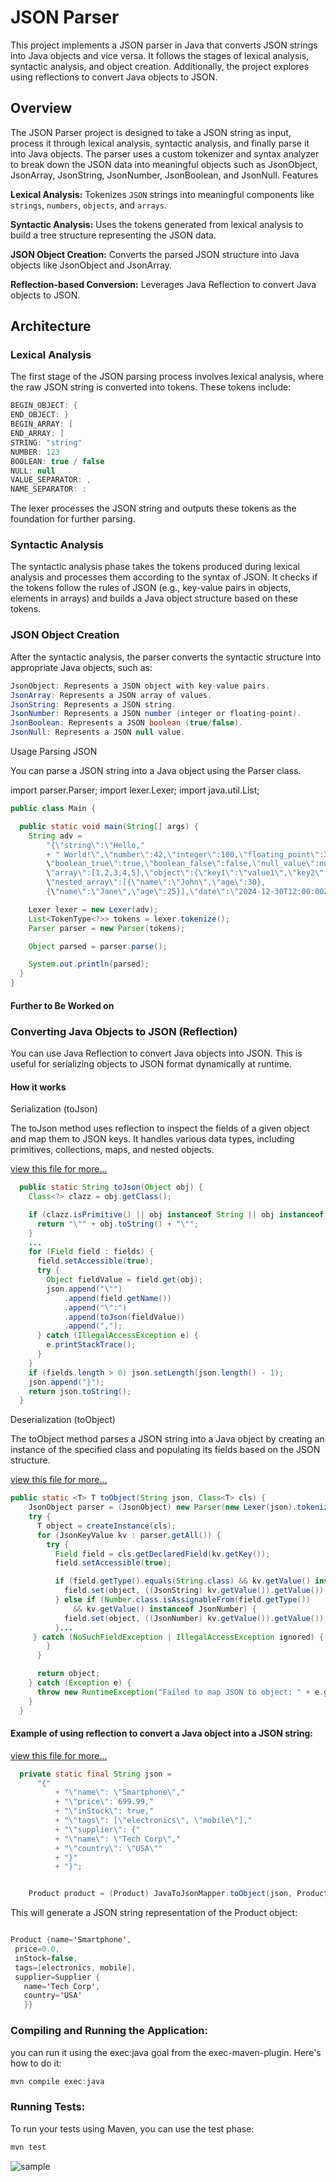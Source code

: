 # JSON Parser

This project implements a JSON parser in Java that converts JSON strings into Java objects and vice versa. It follows the stages of lexical analysis, syntactic analysis, and object creation. Additionally, the project explores using reflections to convert Java objects to JSON.


## Overview

The JSON Parser project is designed to take a JSON string as input, process it through lexical analysis, syntactic analysis, and finally parse it into Java objects. The parser uses a custom tokenizer and syntax analyzer to break down the JSON data into meaningful objects such as JsonObject, JsonArray, JsonString, JsonNumber, JsonBoolean, and JsonNull.
Features

**Lexical Analysis:** Tokenizes `JSON` strings into meaningful components like `strings`, `numbers`, `objects`, and `arrays`.

**Syntactic Analysis:** Uses the tokens generated from lexical analysis to build a tree structure representing the JSON data.

**JSON Object Creation:** Converts the parsed JSON structure into Java objects like JsonObject and JsonArray.

**Reflection-based Conversion:** Leverages Java Reflection to convert Java objects to JSON.

##  Architecture
### Lexical Analysis

The first stage of the JSON parsing process involves lexical analysis, where the raw JSON string is converted into tokens. These tokens include:

```java
BEGIN_OBJECT: {
END_OBJECT: }
BEGIN_ARRAY: [
END_ARRAY: ]
STRING: "string"
NUMBER: 123
BOOLEAN: true / false
NULL: null
VALUE_SEPARATOR: ,
NAME_SEPARATOR: :
```

The lexer processes the JSON string and outputs these tokens as the foundation for further parsing.

### Syntactic Analysis

The syntactic analysis phase takes the tokens produced during lexical analysis and processes them according to the syntax of JSON. It checks if the tokens follow the rules of JSON (e.g., key-value pairs in objects, elements in arrays) and builds a Java object structure based on these tokens.

### JSON Object Creation

After the syntactic analysis, the parser converts the syntactic structure into appropriate Java objects, such as:
```java
JsonObject: Represents a JSON object with key-value pairs.
JsonArray: Represents a JSON array of values.
JsonString: Represents a JSON string.
JsonNumber: Represents a JSON number (integer or floating-point).
JsonBoolean: Represents a JSON boolean (true/false).
JsonNull: Represents a JSON null value.
```
Usage
Parsing JSON

You can parse a JSON string into a Java object using the Parser class.

import parser.Parser;
import lexer.Lexer;
import java.util.List;

```java
public class Main {

  public static void main(String[] args) {
    String adv =
        "{\"string\":\"Hello,"
        + " World!\",\"number\":42,\"integer\":100,\"floating_point\":3.14159,
        \"boolean_true\":true,\"boolean_false\":false,\"null_value\":null,
        \"array\":[1,2,3,4,5],\"object\":{\"key1\":\"value1\",\"key2\":123},
        \"nested_array\":[{\"name\":\"John\",\"age\":30},
        {\"name\":\"Jane\",\"age\":25}],\"date\":\"2024-12-30T12:00:00Z\"}";

    Lexer lexer = new Lexer(adv);
    List<TokenType<?>> tokens = lexer.tokenize();
    Parser parser = new Parser(tokens);

    Object parsed = parser.parse();

    System.out.println(parsed);
  }
}
```

#### Further to Be Worked on
### Converting Java Objects to JSON (Reflection)

You can use Java Reflection to convert Java objects into JSON. This is useful for serializing objects to JSON format dynamically at runtime.


#### How it works
Serialization (toJson)

The toJson method uses reflection to inspect the fields of a given object and map them to JSON keys. It handles various data types, including primitives, collections, maps, and nested objects.

[view this file for more...](./src/main/java/com/elitekaycy/json/util/JavaToJsonMapper.java)

```java
  public static String toJson(Object obj) {
    Class<?> clazz = obj.getClass();

    if (clazz.isPrimitive() || obj instanceof String || obj instanceof Number || obj instanceof Boolean) {
      return "\"" + obj.toString() + "\"";
    }
    ...
    for (Field field : fields) {
      field.setAccessible(true);
      try {
        Object fieldValue = field.get(obj);
        json.append("\"")
            .append(field.getName())
            .append("\":")
            .append(toJson(fieldValue))
            .append(",");
      } catch (IllegalAccessException e) {
        e.printStackTrace();
      }
    }
    if (fields.length > 0) json.setLength(json.length() - 1);
    json.append("}");
    return json.toString();
  }

```
Deserialization (toObject)

The toObject method parses a JSON string into a Java object by creating an instance of the specified class and populating its fields based on the JSON structure.

[view this file for more...](./src/main/java/com/elitekaycy/json/util/JavaToJsonMapper.java)
```java
public static <T> T toObject(String json, Class<T> cls) {
    JsonObject parser = (JsonObject) new Parser(new Lexer(json).tokenize()).parse();
    try {
      T object = createInstance(cls);
      for (JsonKeyValue kv : parser.getAll()) {
        try {
          Field field = cls.getDeclaredField(kv.getKey());
          field.setAccessible(true);

          if (field.getType().equals(String.class) && kv.getValue() instanceof JsonString) {
            field.set(object, ((JsonString) kv.getValue()).getValue());
          } else if (Number.class.isAssignableFrom(field.getType())
              && kv.getValue() instanceof JsonNumber) {
            field.set(object, ((JsonNumber) kv.getValue()).getValue());
          }...
     } catch (NoSuchFieldException | IllegalAccessException ignored) {
        }
      }

      return object;
    } catch (Exception e) {
      throw new RuntimeException("Failed to map JSON to object: " + e.getMessage(), e);
    }
  }


```

#### Example of using reflection to convert a Java object into a JSON string:
[view this file for more...](./src/main/java/com/elitekaycy/json/test/JsonTest.java)

```java
  private static final String json =
      "{"
          + "\"name\": \"Smartphone\","
          + "\"price\": 699.99,"
          + "\"inStock\": true,"
          + "\"tags\": [\"electronics\", \"mobile\"],"
          + "\"supplier\": {"
          + "\"name\": \"Tech Corp\","
          + "\"country\": \"USA\""
          + "}"
          + "}";


    Product product = (Product) JavaToJsonMapper.toObject(json, Product.class);

```

This will generate a JSON string representation of the Product object:
```java

Product {name='Smartphone', 
 price=0.0, 
 inStock=false, 
 tags=[electronics, mobile], 
 supplier=Supplier {
   name='Tech Corp', 
   country='USA'
   }}
```

### Compiling and Running the Application:

you can run it using the exec:java goal from the exec-maven-plugin. Here's how to do it:

```java
mvn compile exec:java
```

### Running Tests:

To run your tests using Maven, you can use the test phase:
```java
mvn test
```


![sample](./docs/sn.png)
